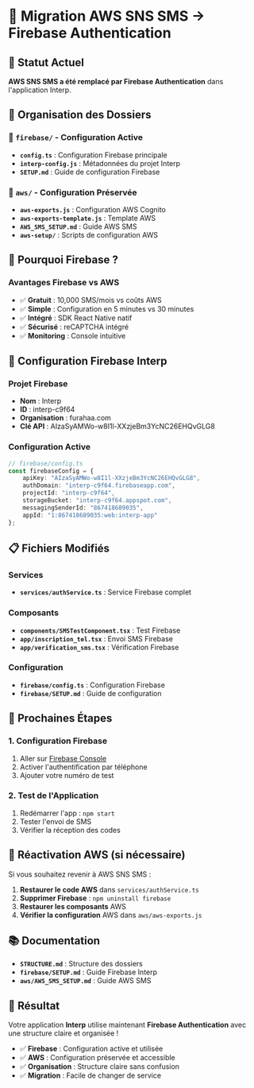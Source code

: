 # 🔄 Migration AWS SNS SMS → Firebase Authentication

## 📱 Statut Actuel

**AWS SNS SMS a été remplacé par Firebase Authentication** dans l'application Interp.

## 🎯 Organisation des Dossiers

### 📁 `firebase/` - Configuration Active
- **`config.ts`** : Configuration Firebase principale
- **`interp-config.js`** : Métadonnées du projet Interp
- **`SETUP.md`** : Guide de configuration Firebase

### 📁 `aws/` - Configuration Préservée
- **`aws-exports.js`** : Configuration AWS Cognito
- **`aws-exports-template.js`** : Template AWS
- **`AWS_SMS_SETUP.md`** : Guide AWS SMS
- **`aws-setup/`** : Scripts de configuration AWS

## 🚀 Pourquoi Firebase ?

### Avantages Firebase vs AWS
- ✅ **Gratuit** : 10,000 SMS/mois vs coûts AWS
- ✅ **Simple** : Configuration en 5 minutes vs 30 minutes
- ✅ **Intégré** : SDK React Native natif
- ✅ **Sécurisé** : reCAPTCHA intégré
- ✅ **Monitoring** : Console intuitive

## 🔧 Configuration Firebase Interp

### Projet Firebase
- **Nom** : Interp
- **ID** : interp-c9f64
- **Organisation** : furahaa.com
- **Clé API** : AIzaSyAMWo-w8I1l-XXzjeBm3YcNC26EHQvGLG8

### Configuration Active
```typescript
// firebase/config.ts
const firebaseConfig = {
    apiKey: "AIzaSyAMWo-w8I1l-XXzjeBm3YcNC26EHQvGLG8",
    authDomain: "interp-c9f64.firebaseapp.com",
    projectId: "interp-c9f64",
    storageBucket: "interp-c9f64.appspot.com",
    messagingSenderId: "867418689035",
    appId: "1:867418689035:web:interp-app"
};
```

## 📋 Fichiers Modifiés

### Services
- **`services/authService.ts`** : Service Firebase complet

### Composants
- **`components/SMSTestComponent.tsx`** : Test Firebase
- **`app/inscription_tel.tsx`** : Envoi SMS Firebase
- **`app/verification_sms.tsx`** : Vérification Firebase

### Configuration
- **`firebase/config.ts`** : Configuration Firebase
- **`firebase/SETUP.md`** : Guide de configuration

## 🎯 Prochaines Étapes

### 1. Configuration Firebase
1. Aller sur [Firebase Console](https://console.firebase.google.com/project/interp-c9f64)
2. Activer l'authentification par téléphone
3. Ajouter votre numéro de test

### 2. Test de l'Application
1. Redémarrer l'app : `npm start`
2. Tester l'envoi de SMS
3. Vérifier la réception des codes

## 🔄 Réactivation AWS (si nécessaire)

Si vous souhaitez revenir à AWS SNS SMS :

1. **Restaurer le code AWS** dans `services/authService.ts`
2. **Supprimer Firebase** : `npm uninstall firebase`
3. **Restaurer les composants** AWS
4. **Vérifier la configuration** AWS dans `aws/aws-exports.js`

## 📚 Documentation

- **`STRUCTURE.md`** : Structure des dossiers
- **`firebase/SETUP.md`** : Guide Firebase Interp
- **`aws/AWS_SMS_SETUP.md`** : Guide AWS SMS

## 🎉 Résultat

Votre application **Interp** utilise maintenant **Firebase Authentication** avec une structure claire et organisée !

- ✅ **Firebase** : Configuration active et utilisée
- ✅ **AWS** : Configuration préservée et accessible
- ✅ **Organisation** : Structure claire sans confusion
- ✅ **Migration** : Facile de changer de service

